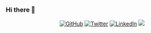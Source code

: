 ### Hi there 👋

<p align="center">
	<a href="https://github.com/alexriss"><img src="https://img.shields.io/github/followers/alexriss.svg?label=GitHub&style=social" alt="GitHub"></a>
	<a href="https://twitter.com/00alexx"><img src="https://img.shields.io/twitter/follow/00alexx?label=Twitter&style=social" alt="Twitter"></a>
	<a href="https://www.linkedin.com/in/alexander-riss-944b8611"><img src="https://img.shields.io/badge/LinkedIn--_.svg?style=social&logo=linkedin" alt="LinkedIn"></a>
	<a href="https://alexriss.github.io/Tour-de-Code/"><img src="https://img.shields.io/badge/Tour%20de-Code-blue" alt"Tour de Code"></a>
</p>


<!--
**alexriss/alexriss** is a ✨ _special_ ✨ repository because its `README.md` (this file) appears on your GitHub profile.

Here are some ideas to get you started:

- 🔭 I’m currently working on ...
- 🌱 I’m currently learning ...
- 👯 I’m looking to collaborate on ...
- 🤔 I’m looking for help with ...
- 💬 Ask me about ...
- 📫 How to reach me: ...
- 😄 Pronouns: ...
- ⚡ Fun fact: ...
-->
